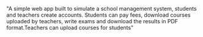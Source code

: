 
"A simple web app built to simulate a school management system, students and teachers create accounts. Students can pay fees, download courses uploaded by teachers, write exams and download the results in PDF format.Teachers can upload courses for students"
